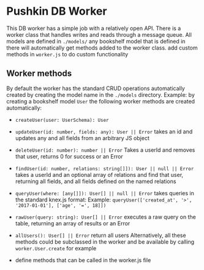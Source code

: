 # Pushkin DB Worker

This DB worker has a simple job with a relatively open API.
There is a worker class that handles writes and reads through a message queue.
All models are defined in `./models/`
any bookshelf model that is defined in there will automatically get methods added to the worker class.
add custom methods in `worker.js` to do custom functionality

## Worker methods
By default the worker has the standard CRUD operations automatically created by creating the model name in the `./models` directory.
Example:
  by creating a bookshelf model `User` the following worker methods are created automatically:
  * `createUser(user: UserSchema): User`
  * `updateUser(id: number, fields: any): User || Error` takes an id and updates any and all fields from an arbitrary JS object
  * `deleteUser(id: number): number || Error` Takes a userId and removes that user, returns 0 for success or an Error
  * `findUser(id: number, relations: string[]]): User || null || Error` takes a userId and an optional array of relations and find that user, returning all fields, and all fields defined on the named relations
  * `queryUser(where: [any[]]): User[] || null || Error` takes queries in the standard knex.js format: Example: `queryUser(['created_at', '>', '2017-01-01'], ['age', '=', 18]])` 
  * `rawUser(query: string): User[] || Error` executes a raw query on the table, returning an array of results or an Error
  * `allUsers(): User[] || Error` return all users
  Alternatively, all these methods could be subclassed in the worker and be available by calling `worker.User.create` for example

  * define methods that can be called in the worker.js file